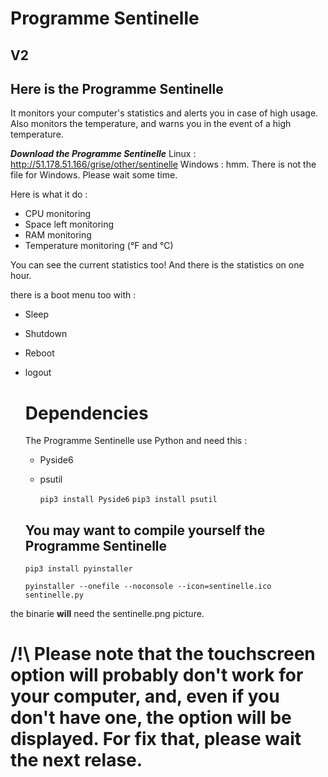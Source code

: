 # Programme Sentinelle
## V2
## Here is the Programme Sentinelle
It monitors your computer's statistics and alerts you in case of high usage.  Also monitors the temperature, and warns you in the event of a high temperature.

*****Download the Programme Sentinelle*****
Linux :
http://51.178.51.166/grise/other/sentinelle
Windows : 
hmm. There is not the file for Windows. Please wait some time.

Here is what it do :

* CPU monitoring
* Space left monitoring
* RAM monitoring
* Temperature monitoring (°F and °C)

You can see the current statistics too!
And there is the statistics on one hour. 

there is a boot menu too with :

* Sleep
* Shutdown
* Reboot
* logout

  # Dependencies

  The Programme Sentinelle use Python and need this :

  * Pyside6
  * psutil
 
    ``` pip3 install Pyside6 ```
    ``` pip3 install psutil ```
 
  ## You may want to compile yourself the Programme Sentinelle
  ```pip3 install pyinstaller```

  ```pyinstaller --onefile --noconsole --icon=sentinelle.ico sentinelle.py```

the binarie **will** need the sentinelle.png picture.
# /!\ Please note that the touchscreen option will probably don't work for your computer, and, even if you don't have one, the option will be displayed. For fix that, please wait the next relase.
